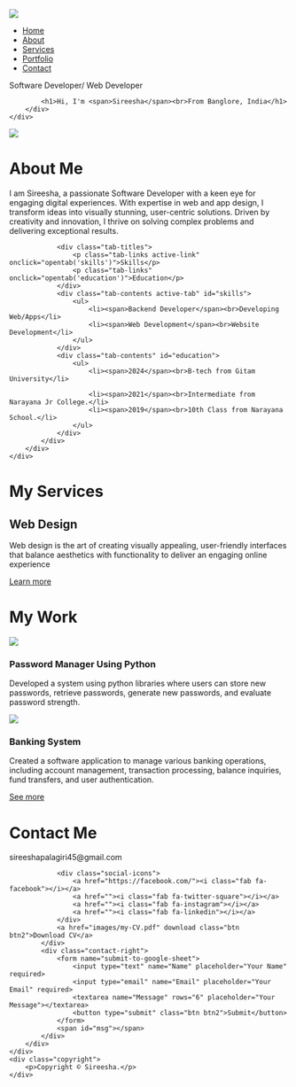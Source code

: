 <!DOCTYPE html>
<html lang="en">
<head>
    <meta charset="UTF-8">
    <meta http-equiv="X-UA-Compatible" content="IE=edge">
    <meta name="viewport" content="width=device-width, initial-scale=1.0">
    <title>Personal Portfolio Website By Sireesha</title>
    <link rel="stylesheet" href="style.css">
    <script src="https://kit.fontawesome.com/c4254e24a8.js" crossorigin="anonymous"></script>
</head>
<body>
<div id="header">
    <div class="container">
        <nav>
            <img src="images/logo.png" class="logo">
            <ul id="sidemenu">
                <li><a href="#header">Home</a></li>
                <li><a href="#about">About</a></li>
                <li><a href="#services">Services</a></li>
                <li><a href="#portfolio">Portfolio</a></li>
                <li><a href="#contact">Contact</a></li>
                <i class="fas fa-times" onclick="closemenu()"></i>
            </ul>
            <i class="fas fa-bars" onclick="openmenu()"></i>
        </nav>
        <div class="header-text">
            <p>Software  Developer/ Web Developer</p>

            <h1>Hi, I'm <span>Sireesha</span><br>From Banglore, India</h1>
        </div>
    </div>
</div>
<!-- -----------about---------- -->
<div id="about">
    <div class="container">
        <div class="row">
            <div class="about-col-1">
                <img src="images/user.png">
            </div>
            <div class="about-col-2">
                <h1 class="sub-title">About Me</h1>
                <p>I am Sireesha, a passionate Software Developer with a keen eye for engaging digital experiences. With expertise in web and app design, I transform ideas into visually stunning, user-centric solutions. Driven by creativity and innovation, I thrive on solving complex problems and delivering exceptional results.</p>

                <div class="tab-titles">
                    <p class="tab-links active-link" onclick="opentab('skills')">Skills</p>
                    <p class="tab-links" onclick="opentab('education')">Education</p>
                </div>
                <div class="tab-contents active-tab" id="skills">
                    <ul>
                        <li><span>Backend Developer</span><br>Developing Web/Apps</li>
                        <li><span>Web Development</span><br>Website Development</li>
                    </ul>
                </div>
                <div class="tab-contents" id="education">
                    <ul>
                        <li><span>2024</span><br>B-tech from Gitam University</li>

                        <li><span>2021</span><br>Intermediate from Narayana Jr College.</li>
                        <li><span>2019</span><br>10th Class from Narayana School.</li>
                    </ul>
                </div>
            </div>
        </div>
    </div>
</div>
<!-- ---------services---------------- -->
<div id="services">
    <div class="container">
        <h1 class="sub-title">My Services</h1>
        <div class="services-list">
            <div>
                <i class="fas fa-code"></i>
                <h2>Web Design</h2>
                <p>Web design is the art of creating visually appealing, user-friendly interfaces that balance aesthetics with functionality to deliver an engaging online experience</p>
                <a href="#">Learn more</a>
            </div>
        </div>
    </div>
</div>
<!-- ----------portfolio------------ -->
<div id="portfolio">
    <div class="container">
        <h1 class="sub-title">My Work</h1>
        <div class="work-list">
            <div class="work">
                <img src="images/work-2.png">
                <div class="layer">
                    <h3>Password Manager Using Python </h3>
                    <p> Developed a system using python libraries where users can store new passwords, retrieve passwords, generate new passwords, and evaluate password strength.</p>
                    <a href="#"><i class="fas fa-external-link-alt"></i></a>
                </div>
            </div>
            <div class="work">
                <img src="images/work-3.png">
                <div class="layer">
                    <h3>Banking System</h3>
                    <p>Created a software application to manage various banking operations, including account management, transaction processing, balance inquiries, fund transfers, and user authentication.</p>
                    <a href="#"><i class="fas fa-external-link-alt"></i></a>
                </div>
            </div>
        </div>
        <a href="#" class="btn">See more</a>
    </div>
</div>
<!-- ----------contact------------- -->
<div id="contact">
    <div class="container">
        <div class="row">
            <div class="contact-left">
                <h1 class="sub-title">Contact Me</h1>
                <p><i class="fas fa-paper-plane"></i>sireeshapalagiri45@gmail.com</p>
              
                <div class="social-icons">
                    <a href="https://facebook.com/"><i class="fab fa-facebook"></i></a>
                    <a href=""><i class="fab fa-twitter-square"></i></a>
                    <a href=""><i class="fab fa-instagram"></i></a>
                    <a href=""><i class="fab fa-linkedin"></i></a>
                </div>
                <a href="images/my-CV.pdf" download class="btn btn2">Download CV</a>
            </div>
            <div class="contact-right">
                <form name="submit-to-google-sheet">
                    <input type="text" name="Name" placeholder="Your Name" required>
                    <input type="email" name="Email" placeholder="Your Email" required>
                    <textarea name="Message" rows="6" placeholder="Your Message"></textarea>
                    <button type="submit" class="btn btn2">Submit</button>
                </form>
                <span id="msg"></span>
            </div>
        </div>
    </div>
    <div class="copyright">
        <p>Copyright © Sireesha.</p>
    </div>
</div>

<script>

    var tablinks = document.getElementsByClassName("tab-links");
    var tabcontents = document.getElementsByClassName("tab-contents");

    function opentab(tabname){
        for(tablink of tablinks){
            tablink.classList.remove("active-link");
        }
        for(tabcontent of tabcontents){
            tabcontent.classList.remove("active-tab");
        }
        event.currentTarget.classList.add("active-link");
        document.getElementById(tabname).classList.add("active-tab");
    }

</script>

<script>

    var sidemeu = document.getElementById("sidemenu");

    function openmenu(){
        sidemeu.style.right = "0";
    }
    function closemenu(){
        sidemeu.style.right = "-200px";
    }

</script>
<script>
    const scriptURL = '< add your own link here >' // Add your Google Script link
    const form = document.forms['submit-to-google-sheet']
    const msg = document.getElementById("msg")
  
    form.addEventListener('submit', e => {
      e.preventDefault()
      fetch(scriptURL, { method: 'POST', body: new FormData(form)})
        .then(response => {
            msg.innerHTML = "Message sent successfully"
            setTimeout(function(){
                msg.innerHTML = ""
            },5000)
            form.reset()
        })
        .catch(error => console.error('Error!', error.message))
    })
  </script>
</body>
</html>
